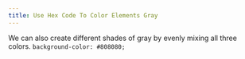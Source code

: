 ```yaml
---
title: Use Hex Code To Color Elements Gray
---
```

We can also create different shades of gray by evenly mixing all three colors. `background-color: #808080;`